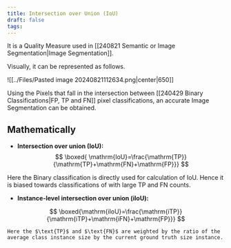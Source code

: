 ```yaml
---
title: Intersection over Union (IoU)
draft: false
tags:
---
```

It is a Quality Measure used in [[240821 Semantic or Image Segmentation|Image Segmentation]]. 

Visually, it can be represented as follows. 

![[../Files/Pasted image 20240821112634.png|center|650]]

Using the Pixels that fall in the intersection between [[240429 Binary Classifications|FP, TP and FN]] pixel classifications, an accurate Image Segmentation can be obtained. 

## Mathematically
- **Intersection over union ($\text{IoU}$):** 
$$
\boxed{ \mathrm{IoU}=\frac{\mathrm{TP}}{\mathrm{TP}+\mathrm{FN}+\mathrm{FP}}}
$$

Here the Binary classification is directly used for calculation of IoU. Hence it is biased towards classifications of with large $\text{TP}$ and $\text{FN}$ counts. 
- **Instance-level intersection over union ($\text{iIoU}$):**
	
$$
\boxed{\mathrm{iIoU}=\frac{\mathrm{iTP}}{\mathrm{iTP}+\mathrm{iFN}+\mathrm{FP}}}
$$

	Here the $\text{TP}$ and $\text{FN}$ are weighted by the ratio of the average class instance size by the current ground truth size instance. 





